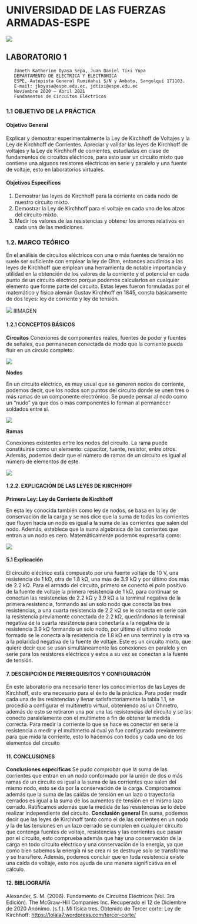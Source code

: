 # UNIVERSIDAD DE LAS FUERZAS ARMADAS-ESPE

![](https://pbs.twimg.com/profile_images/712307087577993217/D8_89Lg4_400x400.jpg)
##  LABORATORIO 1
                                                                            
                                                                            
                                                                            
                                                                            
                                                                            
                                                                            
                                                                           
                                                                           
       Janeth Katherine Oyasa Sepa, Juan Daniel Tixi Yupa
       DEPARTAMENTO DE ELECTRICA Y ELECTRONICA
       ESPE, Autopista General Rumiñahui S/N y Ambato, Sangolquí 171103.
       E-mail: jkoyasa@espe.edu.ec, jdtixi@espe.edu.ec
       Noviembre 2020 – Abril 2021
       Fundamentos de Circuitos Eléctricos
### 1.1 OBJETIVO DE LA PRÁCTICA
#### Objetivo General
Explicar y demostrar experimentalmente la Ley de Kirchhoff de Voltajes y la Ley de
Kirchhoff de Corrientes.
Apreciar y validar las leyes de Kirchhoff de voltajes y la Ley de Kirchhoff de corrientes,
estudiadas en clase de fundamentos de circuitos eléctricos, para esto usar un circuito
mixto que contiene una algunos resistores eléctricos en serie y paralelo y una fuente de
voltaje, esto en laboratorios virtuales.
#### Objetivos Específicos
 1. Demostrar las leyes de Kirchhoff para la corriente en cada nodo de nuestro circuito mixto.
 2. Demostrar la Ley de Kirchhoff para el voltaje en cada uno de los alzos del circuito mixto.
 3. Medir los valores de las resistencias y obtener los errores relativos en cada una de las mediciones.
 
 ### 1.2. MARCO TEÓRICO
En el análisis de circuitos eléctricos con una o más fuentes de tensión no suele ser
suficiente con emplear la ley de Ohm, entonces acudimos a las leyes de Kirchhoff que
emplean una herramienta de notable importancia y utilidad en la obtención de los
valores de la corriente y el potencial en cada punto de un circuito eléctrico porque
podemos calcularlos en cualquier elemento que forme parte del circuito. Estas leyes
fueron formuladas por el matemático y físico alemán Gustav Kirchhoff en 1845, consta
básicamente de dos leyes: ley de corriente y ley de tensión.

![](https://i2.wp.com/www.biografiasyvidas.com/biografia/k/fotos/kirchhoff.jpg?zoom=2)
IIIMAGEN  

#### 1.2.1 CONCEPTOS BÁSICOS
**Circuitos**
Conexiones de componentes reales, fuentes de poder y fuentes de señales, que
permanecen conectada de modo que la corriente pueda fluir en un círculo completo.

![](https://www.areatecnologia.com/electricidad/imagenes/partes-circuitos-electricos.jpg)

**Nodos**

En un circuito eléctrico, es muy usual que se generen nodos de corriente, podemos decir,
que los nodos son puntos del circuito donde se unen tres o más ramas de un componente
electrónico. Se puede pensar al nodo como un “nudo” ya que dos o más componentes
lo forman al permanecer soldados entre sí.

![](https://upload.wikimedia.org/wikipedia/commons/d/dc/FIGURA_NODOS_fix.JPG)

**Ramas**

Conexiones existentes entre los nodos del circuito. La rama puede constituirse como un
elemento: capacitor, fuente, resistor, entre otros. Además, podemos decir que el número
de ramas de un circuito es igual al número de elementos de este.

![](https://upload.wikimedia.org/wikipedia/commons/thumb/c/cc/EjemploCircuito.png/300px-EjemploCircuito.png)

#### 1.2.2. EXPLICACIÓN DE LAS LEYES DE KIRCHHOFF
**Primera Ley: Ley de Corriente de Kirchhoff**

En esta ley conocida también como ley de nodos, se basa en la ley de conservación de
la carga y se nos dice que la suma de todas las corrientes que fluyen hacia un nodo es
igual a la suma de las corrientes que salen del nodo. Además, establece que la suma
algebraica de las corrientes que entran a un nodo es cero.
Matemáticamente podemos expresarla como:


![](https://unpoquillodetodo.files.wordpress.com/2015/02/art096-kirchoff-fig1.jpg)


#### 5.1 Explicación
El circuito eléctrico está compuesto por una fuente voltaje de 10 V, una resistencia de 1
kΩ, otra de 1.8 kΩ, una más de 3.9 kΩ y por último dos más de 2.2 kΩ.
Para el armado del circuito, primero se conectó el polo positivo de la fuente de voltaje la
primera resistencia de 1 kΩ, para continuar se conectan las resistencias de 2.2 kΩ y 3.9
kΩ a la terminal negativa de la primera resistencia, formando así un solo nodo que conecta
las tres resistencias, a una cuarta resistencia de 2.2 kΩ se le conecta en serie con la
resistencia previamente conectada de 2.2 kΩ, quedándonos la terminal negativa de la
cuarta resistencia para conectarla a la negativa de la resistencia 3.9 kΩ formando un solo
nodo, por último el ultimo nodo formado se le conecta a la resistencia de 1.8 kΩ en una
terminal y la otra va a la polaridad negativa de la fuente de voltaje.
Este es un circuito mixto, que quiere decir que se usan simultáneamente las conexiones
en paralelo y en serie para los resistores eléctricos y estos a su vez se conectan a la fuente
de tensión.

#### 7. DESCRIPCIÓN DE PRERREQUISITOS Y CONFIGURACIÓN
En este laboratorio era necesario tener los conocimientos de las Leyes de Kirchhoff, esto
era necesario para el éxito de la práctica.
Para poder medir cada una de las resistencias y llenar satisfactoriamente la tabla 1.1, se
procedió a configurar el multímetro virtual, obteniendo así un Óhmetro, además de esto
se retiraron una por una las resistencias del circuito y se las conecto paralelamente con el
multímetro a fin de obtener la medida correcta.
Para medir la corriente lo que se hace es conectar en serie la resistencia a medir y el
multímetro al cual ya fue configurado previamente para que mida la corriente, esto lo
hacemos con todos y cada uno de los elementos del circuito

#### 11. CONCLUSIONES
**Conclusiones especificas**
Se pudo comprobar que la suma de las corrientes que entran en un nodo conformado por
la unión de dos o más ramas de un circuito es igual a la suma de las corrientes que salen
del mismo nodo, esto se da por la conservación de la carga.
Comprobamos además que la suma de las caídas de tensión en un lazo o trayectoria
cerrados es igual a la suma de los aumentos de tensión en el mismo lazo cerrado.
Ratificamos además que la medida de las resistencias se lo debe realizar independiente
del circuito.
**Conclusión general**
En suma, podemos decir que las leyes de Kirchhoff tanto como el de las corrientes en un
nodo y la de las tensiones en un lazo cerrado se cumplen en cualquier circuito que
contenga fuentes de voltaje, resistencias y las corrientes que pasan por el circuito, esto
comprueba además que hay una conservación de la carga en todo circuito eléctrico y una
conservación de la energía, ya que como bien sabemos la energía ni se crea ni se destruye
solo se transforma y se transfiere. Además, podemos concluir que en toda resistencia
existe una caída de voltaje, esto nos ayuda de una manera significativa en el cálculo.
#### 12. BIBLIOGRAFÍA
Alexander, S. M. (2006). Fundamento de Circuitos Eléctricos (Vol. 3ra Edición). The McGraw-Hill
Companies Inc. Recuperado el 12 de Diciembre de 2020
Anónimo. (s.f.). Mí física tres. Obtenido de Tercer corte: Ley de Kirchhoff:
https://lolala7.wordpress.com/tercer-corte/

